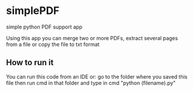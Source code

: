 # simplePDF
simple python PDF support app

Using this app you can merge two or more PDFs, extract several pages from a file or copy the file to txt format

## How to run it
You can run this code from an IDE or:
go to the folder where you saved this file then run cmd in that folder and type in cmd "python (filename).py"
